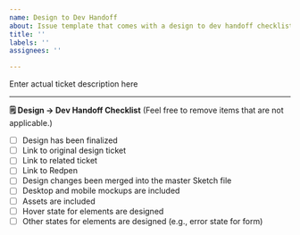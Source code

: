```yaml
---
name: Design to Dev Handoff
about: Issue template that comes with a design to dev handoff checklist
title: ''
labels: ''
assignees: ''

---
```


<!------------------------------------------------------------------------------
│  Make sure you go through the "Design -> Dev Handoff Checklist" below
└------------------------------------------------------------------------------>

Enter actual ticket description here

---

**🗒  Design -> Dev Handoff Checklist**
(Feel free to remove items that are not applicable.)

- [ ] Design has been finalized
- [ ] Link to original design ticket
- [ ] Link to related ticket
- [ ] Link to Redpen
- [ ] Design changes been merged into the master Sketch file
- [ ] Desktop and mobile mockups are included
- [ ] Assets are included
- [ ] Hover state for elements are designed
- [ ] Other states for elements are designed (e.g., error state for form)
